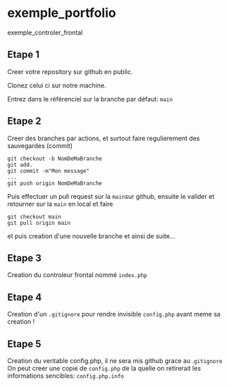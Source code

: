 # exemple_portfolio
exemple_controler_frontal 

## Etape 1
Creer votre repository sur github en public.

Clonez celui ci sur notre machine.

Entrez dans le référenciel sur la branche par défaut: `main`

## Etape 2 
Creer des branches par actions, et surtout faire regulierement des sauvegardes (commit)

    git checkout -b NomDeMaBranche
    git add.
    git commit -m"Mon message"
    ...
    git push origin NomDeMaBranche

Puis effectuer un pull request sur la `main`sur github, ensuite le valider et retourner sur la `main` en local et faire 

    git checkout main 
    git pull origin main

et puis creation d'une nouvelle branche et ainsi de suite...

## Etape 3
Creation du controleur frontal nommé `index.php`

## Etape 4
Creation d'un `.gitignore` pour rendre invisible `config.php` avant meme sa creation !

## Etape 5
Creation du veritable config.php, il ne sera mis github grace au .`gitignore`
On peut creer une copie de `config.php` de la quelle on retirerait les informations sencibles: `config.php.info`